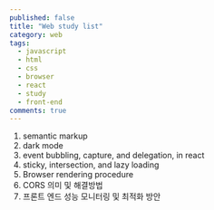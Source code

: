 ```yaml
---
published: false  
title: "Web study list"  
category: web  
tags:
  - javascript
  - html
  - css
  - browser
  - react
  - study
  - front-end
comments: true
---
```


1. semantic markup
2. dark mode
3. event bubbling, capture, and delegation, in react
4. sticky, intersection, and lazy loading
5. Browser rendering procedure
6. CORS 의미 및 해결방법 
7. 프론트 엔드 성능 모니터링 및 최적화 방안

